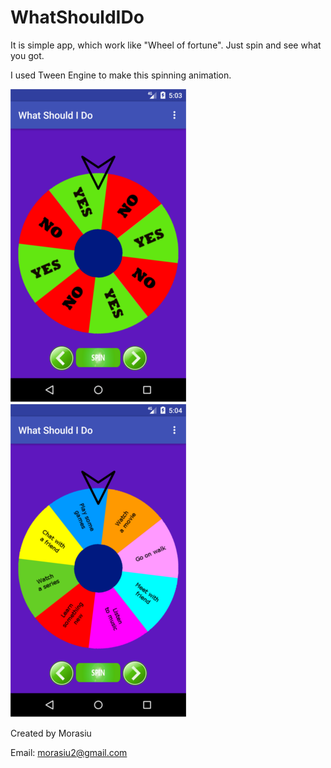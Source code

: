 # WhatShouldIDo

It is simple app, which work like "Wheel of fortune". Just spin and see what you got.

I used Tween Engine to make this spinning animation.


![1](Documentation/1.png)
![2](Documentation/2.png)

Created by Morasiu

Email: morasiu2@gmail.com
